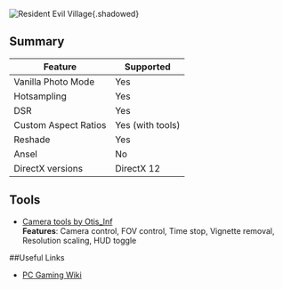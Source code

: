 ![Resident Evil Village](Images\revillage_header.png "Shot by ItsYFP"){.shadowed}

## Summary

Feature | Supported
--|--
Vanilla Photo Mode | Yes
Hotsampling | Yes 
DSR | Yes
Custom Aspect Ratios | Yes (with tools)
Reshade | Yes
Ansel | No
DirectX versions | DirectX 12
 
## Tools

* [Camera tools by Otis_Inf](https://www.patreon.com/Otis_Inf/posts)  
**Features**: Camera control, FOV control, Time stop, Vignette removal, Resolution scaling, HUD toggle

##Useful Links

* [PC Gaming Wiki](https://www.pcgamingwiki.com/wiki/Resident_Evil_Village)